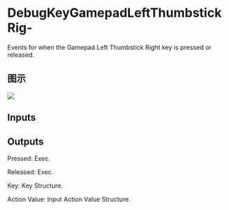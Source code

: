 # DebugKeyGamepadLeftThumbstickRig-

Events for when the Gamepad Left Thumbstick Right key is pressed or released.

## 图示

![]($-20221218-19175205.png)

## Inputs

## Outputs

Pressed: Exec.

Released: Exec.

Key: Key Structure.

Action Value: Input Action Value Structure.


